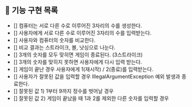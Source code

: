 ## 📝 기능 구현 목록
 
- [] 컴퓨터는 서로 다른 수로 이루어진 3자리의 수를 생성한다.
- [] 사용자에게 서로 다른 수로 이루어진 3자리의 수를 입력받는다.
- [] 사용자와 컴퓨터의 숫자를 비교한다.
- [] 비교 결과는 스트라이크, 볼, 낫싱으로 나눈다.
- [] 3개의 숫자를 모두 맞히면 게임이 종료된다. (3스트라이크)
- [] 3개의 숫자를 맞히지 못하면 사용자에게 다시 입력 받는다.
- [] 게임이 끝난 경우 사용자에게 1(재시작) / 2(종료)를 입력받는다.
- [] 사용자가 잘못된 값을 입력할 경우 IllegalArgumentException 예외 발생과 종료한다.
- [] 잘못된 값 1) 1부터 9까지 정수를 벗어날 경우
- [] 잘못된 값 2) 게임이 끝났을 때 1과 2를 제외한 다른 숫자를 입력할 경우
